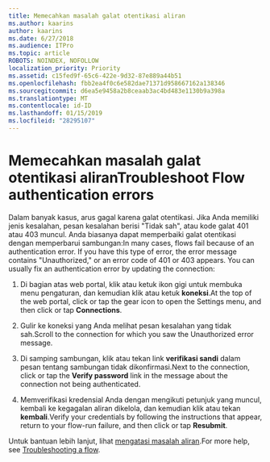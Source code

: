 ```yaml
---
title: Memecahkan masalah galat otentikasi aliran
ms.author: kaarins
author: kaarins
ms.date: 6/27/2018
ms.audience: ITPro
ms.topic: article
ROBOTS: NOINDEX, NOFOLLOW
localization_priority: Priority
ms.assetid: c15fed9f-65c6-422e-9d32-87e889a44b51
ms.openlocfilehash: fbb2ea4f0c6e582dae71371d958667162a138346
ms.sourcegitcommit: d6ea5e9458a2b8ceaab3ac4bd483e1130b9a398a
ms.translationtype: MT
ms.contentlocale: id-ID
ms.lasthandoff: 01/15/2019
ms.locfileid: "28295107"
---
```

# <a name="troubleshoot-flow-authentication-errors"></a><span data-ttu-id="83cb7-102">Memecahkan masalah galat otentikasi aliran</span><span class="sxs-lookup"><span data-stu-id="83cb7-102">Troubleshoot Flow authentication errors</span></span>

<span data-ttu-id="83cb7-p101">Dalam banyak kasus, arus gagal karena galat otentikasi. Jika Anda memiliki jenis kesalahan, pesan kesalahan berisi "Tidak sah", atau kode galat 401 atau 403 muncul. Anda biasanya dapat memperbaiki galat otentikasi dengan memperbarui sambungan:</span><span class="sxs-lookup"><span data-stu-id="83cb7-p101">In many cases, flows fail because of an authentication error. If you have this type of error, the error message contains "Unauthorized," or an error code of 401 or 403 appears. You can usually fix an authentication error by updating the connection:</span></span>
  
1. <span data-ttu-id="83cb7-106">Di bagian atas web portal, klik atau ketuk ikon gigi untuk membuka menu pengaturan, dan kemudian klik atau ketuk **koneksi**.</span><span class="sxs-lookup"><span data-stu-id="83cb7-106">At the top of the web portal, click or tap the gear icon to open the Settings menu, and then click or tap **Connections**.</span></span>
    
2. <span data-ttu-id="83cb7-107">Gulir ke koneksi yang Anda melihat pesan kesalahan yang tidak sah.</span><span class="sxs-lookup"><span data-stu-id="83cb7-107">Scroll to the connection for which you saw the Unauthorized error message.</span></span>
    
3. <span data-ttu-id="83cb7-108">Di samping sambungan, klik atau tekan link **verifikasi sandi** dalam pesan tentang sambungan tidak dikonfirmasi.</span><span class="sxs-lookup"><span data-stu-id="83cb7-108">Next to the connection, click or tap the **Verify password** link in the message about the connection not being authenticated.</span></span> 
    
4. <span data-ttu-id="83cb7-109">Memverifikasi kredensial Anda dengan mengikuti petunjuk yang muncul, kembali ke kegagalan aliran dikelola, dan kemudian klik atau tekan **kembali**.</span><span class="sxs-lookup"><span data-stu-id="83cb7-109">Verify your credentials by following the instructions that appear, return to your flow-run failure, and then click or tap **Resubmit**.</span></span>
    
<span data-ttu-id="83cb7-110">Untuk bantuan lebih lanjut, lihat [mengatasi masalah aliran](https://go.microsoft.com/fwlink/?linkid=872110).</span><span class="sxs-lookup"><span data-stu-id="83cb7-110">For more help, see [Troubleshooting a flow](https://go.microsoft.com/fwlink/?linkid=872110).</span></span>
  

